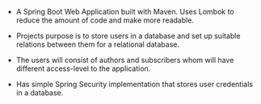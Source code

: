  * A Spring Boot Web Application built with Maven. Uses Lombok to reduce the amount of code and make more readable.
 
 * Projects purpose is to store users in a database and set up suitable relations between them for a relational database.
 * The users will consist of authors and subscribers whom will have different access-level to the application.

 * Has simple Spring Security implementation that stores user credentials in a database.
